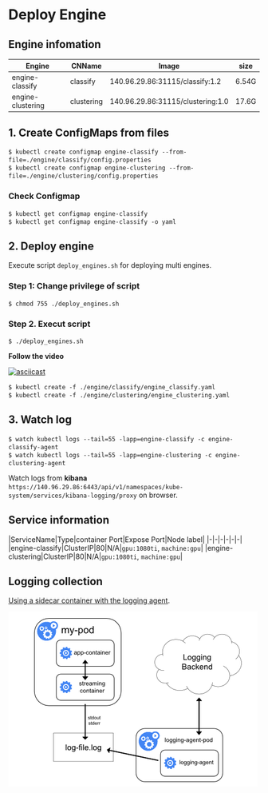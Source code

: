 
# Deploy Engine

## Engine infomation
|Engine|CNName|Image|size|
|-|-|-|-|
|engine-classify|classify|140.96.29.86:31115/classify:1.2|6.54G|
|engine-clustering|clustering|140.96.29.86:31115/clustering:1.0|17.6G|

## 1. Create ConfigMaps from files

```shell
$ kubectl create configmap engine-classify --from-file=./engine/classify/config.properties
$ kubectl create configmap engine-clustering --from-file=./engine/clustering/config.properties
```

### Check Configmap

```shell
$ kubectl get configmap engine-classify
$ kubectl get configmap engine-classify -o yaml
```

## 2. Deploy engine

Execute script `deploy_engines.sh` for deploying multi engines.

### Step 1: Change privilege of script

```shell
$ chmod 755 ./deploy_engines.sh
```
### Step 2. Execut script

```shell
$ ./deploy_engines.sh
```

**Follow the video**

[![asciicast](https://asciinema.org/a/Z8qfeVL8XAaQpFA6BF685rrGD.png)](https://asciinema.org/a/Z8qfeVL8XAaQpFA6BF685rrGD)

```shell
$ kubectl create -f ./engine/classify/engine_classify.yaml
$ kubectl create -f ./engine/clustering/engine_clustering.yaml
```

## 3. Watch log

```shell
$ watch kubectl logs --tail=55 -lapp=engine-classify -c engine-classify-agent
$ watch kubectl logs --tail=55 -lapp=engine-clustering -c engine-clustering-agent
```

Watch logs from **kibana**
`https://140.96.29.86:6443/api/v1/namespaces/kube-system/services/kibana-logging/proxy` on browser.

## Service information
|ServiceName|Type|container Port|Expose Port|Node label|
|-|-|-|-|-|-|
|engine-classify|ClusterIP|80|N/A|`gpu:1080ti`, `machine:gpu`|
|engine-clustering|ClusterIP|80|N/A|`gpu:1080ti`, `machine:gpu`|


## Logging collection
[Using a sidecar container with the logging agent][logging agent].

![alt text](/Images/logging_with_streaming_sidecar.png "Logging with streaming sidecar")

[logging agent]: https://kubernetes.io/docs/concepts/cluster-administration/logging/#using-a-sidecar-container-with-the-logging-agent

